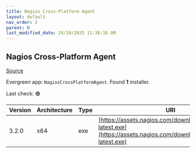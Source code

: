 ```yaml
---
title: Nagios Cross-Platform Agent
layout: default
nav_order: 2
parent: N
last_modified_date: 24/10/2025 11:38:16 AM
---
```


## Nagios Cross-Platform Agent

[Source](https://www.nagios.org/projects/ncpa/)

Evergreen app: `NagiosCrossPlatformAgent`. Found **1** installer.

Last check: 🟢

| Version | Architecture | Type | URI                                                                                                                    |
| ------- | ------------ | ---- | ---------------------------------------------------------------------------------------------------------------------- |
| 3.2.0   | x64          | exe  | [https://assets.nagios.com/downloads/ncpa3/ncpa-latest.exe](https://assets.nagios.com/downloads/ncpa3/ncpa-latest.exe) |

